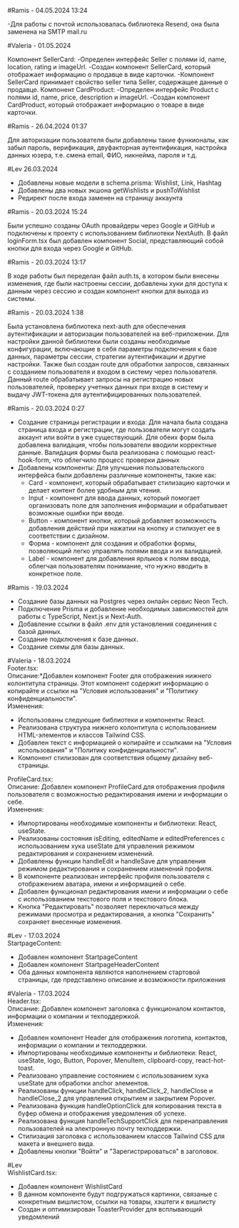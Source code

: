 #Ramis - 04.05.2024 13:24

-Для работы с почтой использовалась библиотека Resend, она была заменена на SMTP mail.ru

#Valeria - 01.05.2024

Компонент SellerCard:
-Определен интерфейс Seller с полями id, name, location, rating и imageUrl.
-Создан компонент SellerCard, который отображает информацию о продавце в виде карточки.
-Компонент SellerCard принимает свойство seller типа Seller, содержащее данные о продавце.
Компонент CardProduct:
-Определен интерфейс Product с полями id, name, price, description и imageUrl.
-Создан компонент CardProduct, который отображает информацию о товаре в виде карточки.

#Ramis - 26.04.2024 01:37

Для авторизации пользователя были добавлены такие функионалы, как забыл пароль, верификация, двуфакторная аутентификация, настройка данных юзера, т.е. смена email, ФИО, никнейма, пароля и т.д.

#Lev 26.03.2024

- Добавлены новые модели в schema.prisma: Wishlist, Link, Hashtag
- Добавлены два новых экшона getWishlists и pushToWishlist
- Редирект после входа заменен на страницу аккаунта

#Ramis - 20.03.2024 15:24

Были успешно созданы OAuth провайдеры через Google и GitHub и подключены к проекту с использованием библиотеки NextAuth. В файл loginForm.tsx был добавлен компонент Social, представляющий собой кнопки для входа через Google и GitHub. 

#Ramis - 20.03.2024 13:17

В ходе работы был переделан файл auth.ts, в котором были внесены изменения, где были настроены сессии, добавлены хуки для доступа к данным через сессию и создан компонент кнопки для выхода из системы. 

#Ramis - 20.03.2024 1:38

Была установлена библиотека next-auth для обеспечения аутентификации и авторизации пользователей на веб-приложении. Для настройки данной библиотеки были созданы необходимые конфигурации, включающие в себя параметры подключения к базе данных, параметры сессии, стратегии аутентификации и другие настройки.
Также был создан route для обработки запросов, связанных с созданием пользователя и входом в систему через пользователя. Данный route обрабатывает запросы на регистрацию новых пользователей, проверку учетных данных при входе в систему и выдачу JWT-токена для аутентифицированных пользователей.

#Ramis - 20.03.2024 0:27
- Создание страницы регистрации и входа:
Для начала была создана страница входа и регистрации, где пользователи могут создать аккаунт или войти в уже существующий. Для обеих форм была добавлена валидация, чтобы пользователи вводили корректные данные. Валидация формы была реализована с помощью react-hook-form, что облегчило процесс проверки данных
- Добавлены компоненты:
Для улучшения пользовательского интерфейса были добавлены различные компоненты, такие как:
  * Card - компонент, который обрабатывает стилизацию карточки и делает контент более удобным для чтения.
  * Input - компонент для ввода данных, который помогает организовать поле для заполнения информации и обрабатывает возможные ошибки при вводе.
  * Button - компонент кнопки, который добавляет возможность добавления действий при нажатии на кнопку и стилизует ее в соответствии с дизайном.
  * Форма - компонент для создания и обработки формы, позволяющий легко управлять полями ввода и их валидацией.
  * Label - компонент для добавления ярлыков к полям ввода, облегчая пользователям понимание, что нужно вводить в конкретное поле.

  
#Ramis - 19.03.2024
- Создание базы данных на Postgres через онлайн сервис Neon Tech.
- Подключение Prisma и добавление необходимых зависимостей для работы с TypeScript, Next.js и Next-Auth.
- Добавление ссылки в файл .env для установления соединения с базой данных.
- Создание подключения к базе данных.
- Создание схемы для базы данных.

#Valeria - 18.03.2024\
Footer.tsx:\
Описание:*Добавлен компонент Footer для отображения нижнего колонтитула страницы. Этот компонент содержит информацию о копирайте и ссылки на "Условия использования" и "Политику конфиденциальности".\
Изменения:
- Использованы следующие библиотеки и компоненты: React.
- Реализована структура нижнего колонтитула с использованием HTML-элементов и классов Tailwind CSS.
- Добавлен текст с информацией о копирайте и ссылками на "Условия использования" и "Политику конфиденциальности".
- Компонент стилизован для соответствия общему дизайну веб-страницы.
  
ProfileCard.tsx:\
Описание: Добавлен компонент ProfileCard для отображения профиля пользователя с возможностью редактирования имени и информации о себе.\
Изменения:
- Импортированы необходимые компоненты и библиотеки: React, useState.
- Реализованы состояния isEditing, editedName и editedPreferences с использованием хука useState для управления режимом редактирования и сохранением изменений.
- Добавлены функции handleEdit и handleSave для управления режимом редактирования и сохранением изменений профиля.
- В компоненте реализован интерфейс профиля пользователя с отображением аватара, имени и информацией о себе.
- Добавлен функционал редактирования имени и информации о себе с использованием текстового поля и текстового блока.
- Кнопка "Редактировать" позволяет переключаться между режимами просмотра и редактирования, а кнопка "Сохранить" сохраняет внесенные изменения.

#Lev - 17.03.2024\
StartpageContent:
- Добавлен компонент StartpageContent
- Добавлен компонент StartpageHeaderContent
- Оба данных компонента являются наполнением стартовой страницы, где представлено описание и возможности приложения

#Valeria - 17.03.2024\
Header.tsx:\
Описание: Добавлен компонент заголовка с функционалом контактов, информации о компании и техподдержкой.\
Изменения:
- Добавлен компонент Header для отображения логотипа, контактов, информации о компании и техподдержки.
- Импортированы необходимые компоненты и библиотеки: React, useState, logo, Button, Popover, MenuItem, clipboard-copy, react-hot-toast.
- Реализовано управление состоянием с использованием хука useState для обработки anchor элементов.
- Реализованы функции handleClick, handleClick_2, handleClose и handleClose_2 для управления открытием и закрытием Popover.
- Реализована функция handleOptionClick для копирования текста в буфер обмена и отображения уведомления об успехе.
- Реализована функция handleTechSupportClick для перенаправления пользователей на электронную почту техподдержки.
- Стилизация заголовка с использованием классов Tailwind CSS для макета и внешнего вида.
- Добавлены кнопки "Войти" и "Зарегистрироваться" в заголовок.


#Lev\
WishlistCard.tsx:
- Добавлен компонент WishlistCard
- В данном компоненте будут подгружаться картинки, связаные с конкретным вишлистом, ссылки на товары, хэштеги к вишлисту
- Создан и оптимизирован ToasterProvider для всплывающий уведомлений

